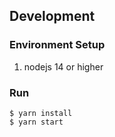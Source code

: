 
## Development

### Environment Setup

1. nodejs 14 or higher

### Run

```
$ yarn install
$ yarn start
```

